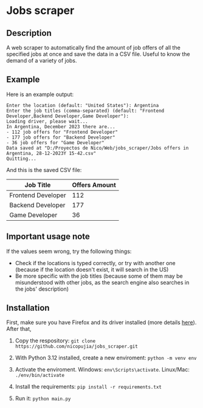 # Jobs scraper

## Description

A web scraper to automatically find the amount of job offers of all the specified jobs at once and save the data in a CSV file. Useful to know the demand of a variety of jobs.

## Example

Here is an example output:

```
Enter the location (default: "United States"): Argentina
Enter the job titles (comma-separated) (default: "Frontend Developer,Backend Developer,Game Developer"):
Loading driver, please wait...
In Argentina, December 2023 there are...
- 112 job offers for "Frontend Developer"
- 177 job offers for "Backend Developer"
- 36 job offers for "Game Developer"
Data saved at "D:/Proyectos de Nico/Web/jobs_scraper/Jobs offers in Argentina, 28-12-2023Y 15-42.csv"
Quitting...
```

And this is the saved CSV file:

| Job Title          | Offers Amount |
| ------------------ | ------------- |
| Frontend Developer | 112           |
| Backend Developer  | 177           |
| Game Developer     | 36            |

## Important usage note

If the values seem wrong, try the following things:

- Check if the locations is typed correctly, or try with another one (because if the location doesn't exist, it will search in the US)
- Be more specific with the job titles (because some of them may be misunderstood with other jobs, as the search engine also searches in the jobs' description)

## Installation

First, make sure you have Firefox and its driver installed (more details [here](https://pypi.org/project/selenium/#drivers)). After that,

1. Copy the respository: `git clone https://github.com/nicopujia/jobs_scraper.git`

2. With Python 3.12 installed, create a new enviroment: `python -m venv env`

3. Activate the enviroment. Windows: `env\Scripts\activate`. Linux/Mac: `./env/bin/activate`

4. Install the requirements: `pip install -r requirements.txt`

5. Run it: `python main.py`
